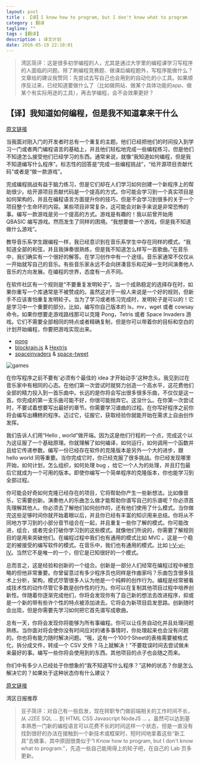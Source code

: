 ```yaml
---
layout: post
title : 【译】I know how to program, but I don't know what to program
category : 翻译
tagline: ""
tags : [翻译]
description : 译文计划
date: 2016-05-19 22:10:01
---
```


> 湾区简评：这是很多初学编程的人，尤其是通过大学里的编程课学习写程序的人面临的问题。除了刷编程竞赛题、做课后编程题外，写程序能做什么？文章给的建议我赞同：先尝试去写自己也会用到的自动化的小工具。如果顺序反过来，已经知道要做什么了（比如做网站、做某个具体功能的app、做某个有实际用途的工具），再去学编程，会不会效果更好？

<!-- more -->

## 【译】我知道如何编程，但是我不知道拿来干什么

[原文链接](http://www.devdungeon.com/content/i-know-how-program-i-dont-know-what-program?utm_source=wanqu.co&utm_campaign=Wanqu+Daily&utm_medium=ios)

当我面对刚入门的开发者时总有一个重复的主题。他们已经把他们的时间投入到学习一门或者两门编程语言的基础上，并且他们轻松地完成一些编程练习，但是他们不知道怎么接受他们已经学习的东西。通常来说，就像“我知道如何编程，但是我不知道编写什么程序”。标志性的回答是“完成一些编程挑战”，“给开源项目贡献代码”或者是“做一款游戏”。

完成编程挑战有益于脑力练习，但是它们却在人们学习如何创建一个新程序上的帮助很少。给开源项目贡献代码是一个提高的方式。你可能会学习到一个真实项目是如何架构的，并且在编程语言方面提升你的技巧，但是不会学习到很多的关于一个项目整个生命环的内容。某些项目非常复杂，这可能会对新手来说是非常恐怖的事。编写一款游戏是另一个提高的方式。游戏是有趣的！我以前曾开始用 QBASIC 编写游戏。然而发生了同样的困境。“我想要做一个游戏，但是我不知道做什么游戏”。

教导音乐系学生跟编程一样，我已经意识到在音乐系学生中存在同样的模式。“我知道全部的和弦，并且我弹奏很熟练，但是我不知道怎么样写一首歌曲。”在音乐中，我们确实有一个很好的解答。在学习创作中有一个途径。音乐家通常不仅仅从一开始就写自己的音乐。有些音乐家永远不会向拼凑音乐和花掉一生时间演奏他人音乐的方向发展。在编程的世界，态度有一点不同。

在软件社区有一个规则是“不要重复发明轮子”。当一个成熟稳定的选择存在时，如果你重写一个库通常是不被赞成的。虽然这对于一般人来说是一个好的规则，但新手不应该害怕重复发明轮子。当为了学习或者练习完成时，发明轮子是可以的！它是学习中一个重要的部分。比如，编写你自己版本的 ls，mv，wget 或者 cowsay 命令。如果你想要走游戏路线那可以克隆 Pong，Tetris 或者 Space Invaders 游戏。它们不需要全部相同的特点或者精确复制，但是你可以带着你的目标和空白的计划开始编程，你要把游戏实现出来。

* [pong](https://github.com/greatcodeclub/pong)
* [blockrain.js](https://github.com/Aerolab/blockrain.js) & [Hextris](https://github.com/Hextris/hextris)
* [spaceinvaders](https://github.com/dwmkerr/spaceinvaders) & [space-tweet](https://github.com/fat/space-tweet)

![games](http://78renz.com1.z0.glb.clouddn.com/blog-20160519.png?imageslim)

在你写程序之前不要有'必须有个最佳的 idea 才开始动手'这种念头。我见到过在音乐家中有相同的心态。在他们第一次尝试时就努力创造一个高水平，这花费他们全部的精力投入到一首乐曲中。长远的是你将会写出很多很多乐曲，不仅仅是这一首。你完成的第一支乐曲可能不好，你很可能抛弃它。这没什么。在你第一次尝试时，不要试着想要写出最好的章节。你需要学习谱曲的过程。在你写好程序之前你将会编写出糟糕的程序。迈过它，征服它，获取经验你就能开始在需求上自由创作发挥。

我们告诉人们用“Hello , world”做开端。因为这是他们行程的一个点，完成这个以为这征服了一个基础原理。你就理解了如何编译，如何运行，如何调用一个函数并且给它传递参数。编写一份已经存在软件的克隆版本是另外一个大的进步，跟 hello world 同等重要。当你完成它时，你已经克服了很多挑战。你已经发现哪里开始，如何计划，怎么组织，如何处理 bug ，给它一个人为的处理，并且打包最后它就成为一个可用的版本。即使你编写一个简单程序的克隆版本，你也能学习到全部过程。

你可能会好奇如何克隆已经存在的项目，它将帮助你产生一些新想法。比如像音乐，它需要创新。演奏他人的乐曲怎么做才能帮助你谱写自己的乐谱呢？你必须首先理解其他人。你必须去了解他们如何创作的，还有他们使用了什么模式。当你做完这些足够时间你就开始着眼以后，并且你已经有丰富的知识用来总结。你将从不同地方学习到的小部分音节组合在一起，并且重复一些你了解的模式。你可能改进，组合，或者完全打破你学习到的这些模式。就像他们所说的，你需要了解规则目的是用来突破他们。在编程过程中我们也有通用的模式比如 MVC 。这是一个稳定的被接受的编写软件的模式。在音乐中，我们也有通用的模式。比如 [I-V-vi-IV](https://en.wikipedia.org/wiki/I%E2%80%93V%E2%80%93vi%E2%80%93IV_progression)。当然它不是唯一的一个，但它是已知很好的一个模式。

总而言之，这是经验和创新的一个组合。创新是一部分人们经常在编程过程中被忽略的但他非常重要。你曾留意过有多少程序员也同样是作曲家吗？乐曲包含很多技术上分析，架构，模式尽管很多人认为他是一个纯粹的创作行为。编程是经常被看成技术性的动作尽管它多数是创作性的行为。你可以在复制其他项目过程中培养创新性。伴随着你逐渐完成他们，你将会发现你有了自己新的想法去改进程序，抑或是一个新的带有些许个性的特点被添加进去。它将会为新项目启发思路。创新随时会出现，但是你需要先学习如何把它首先谱写成歌曲。

总有一天，你将会发现你将能够为所有事编程。你可以让任务自动化并且处理问题熟练。当你面对将会使你没有时间应对的诸多事情时，你处理起来也会没有问题的。你也将有能力随时解决问题。“哦，这有一个100个Sheet的表格需要被格式化，拆分成文件，转成一个 CSV 文件？马上就解决！”不要耽误时间去尝试做未来最好的事。编写一些你将会使用到的东西。其他项目的点子也会随之而来。

你们中有多少人已经处于你想象的“我不知道写什么程序？”这种的状态？你是怎么解决它的？如果处于这种状态你有什么建议？

[原文链接](http://www.devdungeon.com/content/i-know-how-program-i-dont-know-what-program?utm_source=wanqu.co&utm_campaign=Wanqu+Daily&utm_medium=ios)

湾区日报推荐

> 豆子简评：对自己有一些启发，现在转职专门做前端相关的工作时间不长，从 J2EE SQL  ... 到 HTML CSS Javascript NodeJS ... 。虽然可以达到基本熟悉一门新的编程语言可以花费不长的时间这样一个状态，但是一直没有找到很好的办法在接触到一个新技术或框架时，短时间地拿着这些“新工具”去做事，其中原因很类似于“I Know how to program, but I don't know what to program.”，先造一些自己能用得上的轮子吧，在自己的 Lab 页多更新。